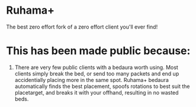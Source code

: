 # Ruhama+ 

The best zero effort fork of a zero effort client you'll ever find!


# This has been made public because:

1. There are very few public clients with a bedaura worth using.
  Most clients simply break the bed, or send too many packets and end up accidentially placing more in the same spot.
  Ruhama+ bedaura automatically finds the best placement, spoofs rotations to best suit the placetarget, and breaks it with your offhand, resulting in no wasted beds.
